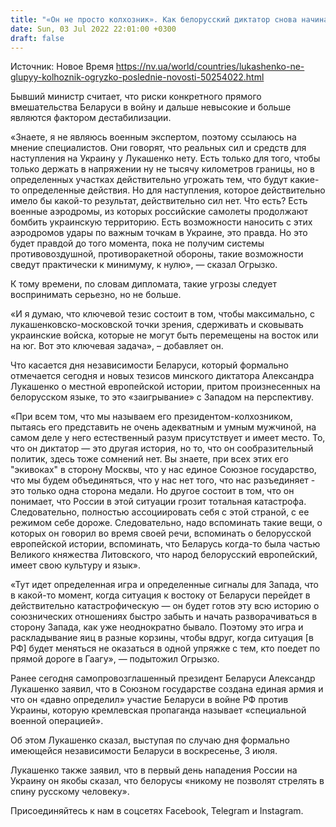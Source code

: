 ```yaml
---
title: "«Он не просто колхозник». Как белорусский диктатор снова начинает заигрывать с Западом на случай катастрофы РФ — Огрызко"
date: Sun, 03 Jul 2022 22:01:00 +0300
draft: false
---
```

Источник: Новое Время https://nv.ua/world/countries/lukashenko-ne-glupyy-kolhoznik-ogryzko-poslednie-novosti-50254022.html


Бывший министр считает, что риски конкретного прямого вмешательства Беларуси в войну и дальше невысокие и больше являются фактором дестабилизации.

«Знаете, я не являюсь военным экспертом, поэтому ссылаюсь на мнение специалистов. Они говорят, что реальных сил и средств для наступления на Украину у Лукашенко нету. Есть только для того, чтобы только держать в напряжении ну не тысячу километров границы, но в определенных участках действительно угрожать тем, что будут какие-то определенные действия. Но для наступления, которое действительно имело бы какой-то результат, действительно сил нет. Что есть? Есть военные аэродромы, из которых российские самолеты продолжают бомбить украинскую территорию. Есть возможности наносить с этих аэродромов удары по важным точкам в Украине, это правда. Но это будет правдой до того момента, пока не получим системы противовоздушной, противоракетной обороны, такие возможности сведут практически к минимуму, к нулю», — сказал Огрызко.

К тому времени, по словам дипломата, такие угрозы следует воспринимать серьезно, но не больше.

«И я думаю, что ключевой тезис состоит в том, чтобы максимально, с лукашенковско-московской точки зрения, сдерживать и сковывать украинские войска, которые не могут быть перемещены на восток или на юг. Вот это ключевая задача», – добавляет он.

Что касается дня независимости Беларуси, который формально отмечается сегодня и новых тезисов минского диктатора Александра Лукашенко о местной европейской истории, притом произнесенных на белорусском языке, то это «заигрывание» с Западом на перспективу.

«При всем том, что мы называем его президентом-колхозником, пытаясь его представить не очень адекватным и умным мужчиной, на самом деле у него естественный разум присутствует и имеет место. То, что он диктатор — это другая история, но то, что он сообразительный политик, здесь тоже сомнений нет. Вы знаете, при всех этих его "экивоках" в сторону Москвы, что у нас единое Союзное государство, что мы будем объединяться, что у нас нет того, что нас разъединяет - это только одна сторона медали. Но другое состоит в том, что он понимает, что России в этой ситуации грозит тотальная катастрофа. Следовательно, полностью ассоциировать себя с этой страной, с ее режимом себе дороже. Следовательно, надо вспоминать такие вещи, о которых он говорил во время своей речи, вспоминать о белорусской европейской истории, вспоминать, что Беларусь когда-то была частью Великого княжества Литовского, что народ белорусский европейский, имеет свою культуру и язык».

«Тут идет определенная игра и определенные сигналы для Запада, что в какой-то момент, когда ситуация к востоку от Беларуси перейдет в действительно катастрофическую — он будет готов эту всю историю о союзнических отношениях быстро забыть и начать разворачиваться в сторону Запада, как уже неоднократно бывало. Поэтому это игра и раскладывание яиц в разные корзины, чтобы вдруг, когда ситуация [в РФ] будет меняться не оказаться в одной упряжке с тем, кто поедет по прямой дороге в Гаагу», — подытожил Огрызко.

Ранее сегодня самопровозглашенный президент Беларуси Александр Лукашенко заявил, что в Союзном государстве создана единая армия и что он «давно определил» участие Беларуси в войне РФ против Украины, которую кремлевская пропаганда называет «специальной военной операцией».

Об этом Лукашенко сказал, выступая по случаю дня формально имеющейся независимости Беларуси в воскресенье, 3 июля.

Лукашенко также заявил, что в первый день нападения России на Украину он якобы сказал, что белорусы «никому не позволят стрелять в спину русскому человеку».

Присоединяйтесь к нам в соцсетях Facebook, Telegram и Instagram.
